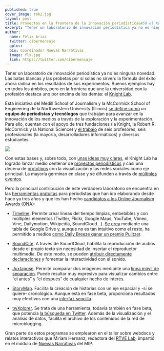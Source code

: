 ```yaml
---
published: true
cover_image: rok2.jpg
layout: post
title: Proyectos en la frontera de la innovación periodística&#58 el Knight Lab
excerpt: "Tener un laboratorio de innovación periodística ya no es ninguna novedad. Las batas blancas y las probetas por sí solas no sirven: la fórmula del éxito ahora radica en los resultados de sus experimentos. Buenos ejemplos hay en todos los ámbitos, pero en la frontera que une la universidad con la profesión destaca uno por encima de los demás: el Knight Lab."
author:
  name: Félix Arias
  twitter: cibermensaje
  gplus:  
  bio: Coordinador Nuevas Narrativas
  image: flx.jpg
  link: https://twitter.com/cibermensaje
---
```


Tener un laboratorio de innovación periodística ya no es ninguna novedad. Las batas blancas y las probetas por sí solas no sirven: la fórmula del éxito ahora radica en los resultados de sus experimentos. Buenos ejemplos hay en todos los ámbitos, pero en la frontera que une la universidad con la profesión destaca uno por encima de los demás: el [Knight Lab](http://knightlab.northwestern.edu/).

Esta iniciativa del Medill School of Journalism y la McCormick School of Engineering de la Northwestern University (Illinois) [se define como](http://knightlab.northwestern.edu/about/) un **equipo de periodistas y tecnólogos** que trabajan para avanzar en la innovación de los medios a través de la exploración y la experimentación. Para ello, cuentan con el apoyo de tres fundaciones (la Knight, la Robert R. McCormick y la National Science) y [el trabajo](http://knightlab.northwestern.edu/about/team/) de seis profesores, seis profesionales (la mayoría, desarrolladores informáticos) y diversos estudiantes.

![](https://db.tt/d5kFzrCL)

Con estas bases y, sobre todo, con [unas ideas muy claras](http://www.pbs.org/mediashift/2013/12/how-northwesterns-knight-lab-finds-room-for-big-experimental-ideas/), el Knight Lab ha logrado lanzar medio centenar de [proyectos periodísticos](http://projects.knightlab.com/class-projects) y casi una decena de [prototipos](http://projects.knightlab.com/prototypes) con la visualización y las redes sociales como eje principal.  La mayoría germinan en clase y se difunden a través de [múltiples eventos](http://knightlab.northwestern.edu/events/).

Pero la principal contribución de este verdadero laboratorio se encuentra en las [herramientas gratuitas](http://projects.knightlab.com/#toolbox) para periodistas que han ido elaborando desde hace ya tres años y que les han hecho [candidatos a los Online Journalism Awards (ONA)](http://www.clasesdeperiodismo.com/2014/08/30/conoce-los-3-proyectos-de-innovacion-para-el-periodismo-digital-nominados-al-ona/):

* [Timeline](http://projects.knightlab.com/projects/timelinejs). Permite crear líneas del tiempo limpias, embebibles y con múltiples elementos (Twitter, Flickr, Google Maps, YouTube, Vimeo, Vine, Dailymotion, Wikipedia, SoundCloud…). [Se crea](http://www.clasesdeperiodismo.com/2014/02/19/tutorial-para-crear-una-linea-de-tiempo-con-una-tabla-de-google/) mediante una tabla de Google Drive y, aunque no es tan intuitivo como el resto, ha permitido a medios [como Daily Breeze ganar un premio Pulitzer](http://www.chicagotribune.com/bluesky/originals/chi-knight-lab-pulitzer-bsi-story.html).

* [SoundCite](http://projects.knightlab.com/projects/soundcite). A través de SoundCloud, habilita la reproducción de audios desde el propio texto sin necesidad de insertar el reproductor multimedia. De este modo, se pueden [atribuir directamente declaraciones](http://www.clasesdeperiodismo.com/2014/02/17/reproduce-las-declaraciones-de-tus-entrevistados-desde-el-texto/) y fomentar la interactividad con el sonido.

* [Juxtapose](http://projects.knightlab.com/projects/juxtaposejs). Permite comparar dos imágenes mediante una [línea móvil de separación](http://www.pbs.org/idealab/2014/10/knight-labs-juxtaposejs-lets-you-compare-two-frames-to-tell-a-story/). Puede resultar muy expresivo para visualizar cambios entre “el antes” y “el después” de cualquier hecho de interés.

* [StoryMap](http://projects.knightlab.com/projects/storymapjs). Facilita la creación de historias con un eje espacial y -si se quiere- cronológico. Aunque está en fase beta, proporciona resultados muy efectivos con una [interfaz sencilla](http://www.clasesdeperiodismo.com/2014/02/19/crea-una-linea-de-tiempo-con-un-mapa/). 

* [twXplorer](http://projects.knightlab.com/projects/twxplorer-lab-project). Se trata de una herramienta, todavía también en fase beta, que potencia [la búsqueda en Twitter](http://www.theatlantic.com/technology/archive/2013/09/a-new-free-tool-lets-you-analyze-and-archive-twitter-simultaneously/279748/). Además de la visualización y el análisis de datos, facilita el archivo de los contenidos de la red de microblogging.

Gran parte de estos programas se emplearon en el taller sobre webdocs y relatos interactivos que Miriam Hernanz, redactora del [RTVE Lab](http://lab.rtve.es/about), impartió en el módulo de [Nuevas Narrativas](http://mip.umh.es/planestudios.html) del MIP.